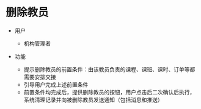 # 删除教员

* 用户
	* 机构管理者

* 功能
	* 提示删除教员的前置条件：由该教员负责的课程、课班、课时、订单等都需要安排交接
	* 引导用户完成上述前置条件
	* 前置条件均完成后，提供删除教员的按钮，用户点击后二次确认后执行，系统清理记录并向被删除教员发送通知（包括消息和推送）
<!--stackedit_data:
eyJoaXN0b3J5IjpbMTgxNjkwMjY4NV19
-->